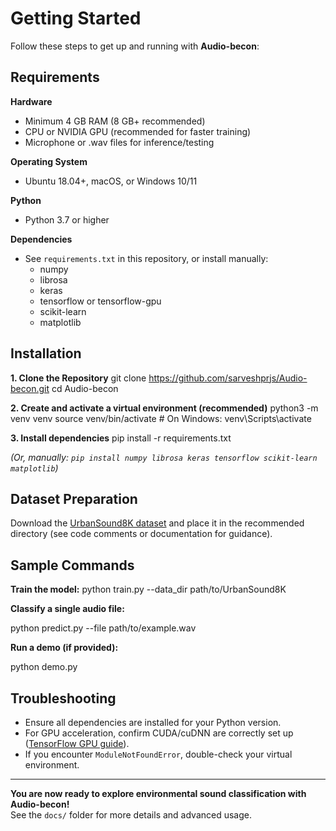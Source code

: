 # Getting Started

Follow these steps to get up and running with **Audio-becon**:

## Requirements

**Hardware**
- Minimum 4 GB RAM (8 GB+ recommended)
- CPU or NVIDIA GPU (recommended for faster training)
- Microphone or .wav files for inference/testing

**Operating System**
- Ubuntu 18.04+, macOS, or Windows 10/11

**Python**
- Python 3.7 or higher

**Dependencies**
- See `requirements.txt` in this repository, or install manually:
  - numpy
  - librosa
  - keras
  - tensorflow or tensorflow-gpu
  - scikit-learn
  - matplotlib

## Installation

**1. Clone the Repository**
git clone https://github.com/sarveshprjs/Audio-becon.git
cd Audio-becon



**2. Create and activate a virtual environment (recommended)**
python3 -m venv venv
source venv/bin/activate # On Windows: venv\Scripts\activate



**3. Install dependencies**
pip install -r requirements.txt


*(Or, manually: `pip install numpy librosa keras tensorflow scikit-learn matplotlib`)*

## Dataset Preparation

Download the [UrbanSound8K dataset](https://urbansounddataset.weebly.com/urbansound8k.html) and place it in the recommended directory (see code comments or documentation for guidance).

## Sample Commands

**Train the model:**
python train.py --data_dir path/to/UrbanSound8K


**Classify a single audio file:**

python predict.py --file path/to/example.wav


**Run a demo (if provided):**

python demo.py


## Troubleshooting

- Ensure all dependencies are installed for your Python version.
- For GPU acceleration, confirm CUDA/cuDNN are correctly set up ([TensorFlow GPU guide](https://www.tensorflow.org/install/gpu)).
- If you encounter `ModuleNotFoundError`, double-check your virtual environment.

---

**You are now ready to explore environmental sound classification with Audio-becon!**  
See the `docs/` folder for more details and advanced usage.
